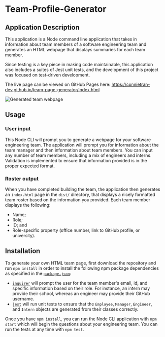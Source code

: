 # Team-Profile-Generator

## Application Description

This application is a Node command line application that takes in information about team members of a software engineering team and generates an HTML webpage that displays summaries for each team member. 

Since testing is a key piece in making code maintainable, this application also includes a suites of Jest unit tests, and the development of this project was focused on test-driven development.

The live page can be viewed on GitHub Pages here: https://connietran-dev.github.io/team-page-generator/index.html

![Generated team webpage](images/teampage-generator.png)

## Usage

### User input

This Node CLI will prompt you to generate a webpage for your software engineering team. The application will prompt you for information about the team manager and then information about team members. You can input any number of team members, including a mix of engineers and interns. Validation is implemented to ensure that information provided is in the proper expected format.

### Roster output

When you have completed building the team, the application then generates an `index.html` page in the `dist/` directory, that displays a nicely formatted team roster based on the information you provided. Each team member displays the following:

  * Name;
  * Role;
  * ID; and
  * Role-specific property (office number, link to GitHub profile, or university).

## Installation

To generate your own HTML team page, first download the repository and run `npm install` in order to install the following npm package dependencies as specified in the [`package.json`](https://github.com/connietran-dev/team-page-generator/blob/master/package.json):

* [`inquirer`](https://www.npmjs.com/package/inquirer) will prompt the user for the team member's email, id, and specific information based on their role. For instance, an intern may provide their school, whereas an engineer may provide their GitHub username.
* [`jest`](https://jestjs.io/) will run unit tests to ensure that the `Employee`, `Manager`, `Engineer`, and `Intern` objects are generated from their classes correctly.

Once you have `npm install`, you can run the Node CLI application with `npm start` which will begin the questions about your engineering team. You can run the tests at any time with `npm test`.




